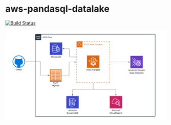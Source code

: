 # aws-pandasql-datalake

[![Build Status](https://travis-ci.org/joemccann/dillinger.svg?branch=master)](https://travis-ci.org/joemccann/dillinger)

![N|Solid](https://raw.githubusercontent.com/joshuamarango/aws-mongo-cdc-kinesis/main/src/assets/aws-mongo-cdc-kinesis.png)